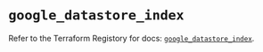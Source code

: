 # `google_datastore_index`

Refer to the Terraform Registory for docs: [`google_datastore_index`](https://registry.terraform.io/providers/hashicorp/google/5.1.0/docs/resources/datastore_index).
